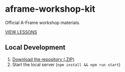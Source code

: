 # aframe-workshop-kit

Official A-Frame workshop materials.

[VIEW LESSONS](https://aframe.io/aframe-workshop-kit/#/)

## Local Development

1. [Download the repository (.ZIP)](http://github.com/aframevr/aframe-workshop-kit/zipball/master)
2. Start the local server (`npm install && npm run start`)

